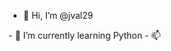 - 👋 Hi, I’m @jval29
<!--- - 👀 I’m interested in ... ---!>

- 🌱 I’m currently learning Python
<!--- - 💞️ I’m looking to collaborate on ... ---!>
- 📫 

<!---
jval29/jval29 is a ✨ special ✨ repository because its `README.md` (this file) appears on your GitHub profile.
You can click the Preview link to take a look at your changes.
--->
